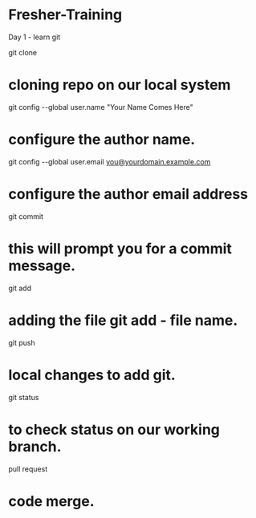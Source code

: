 # Fresher-Training
Day 1 - learn git

git clone 
# cloning repo on our local system
git config --global user.name "Your Name Comes Here"
# configure the author name.
git config --global user.email you@yourdomain.example.com
# configure the author email address
git commit
# this will prompt you for a commit message.
git add
# adding the file git add - file name.
git push
# local changes to add git.
git status 
# to check status on our working branch.
pull request
# code merge.
